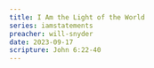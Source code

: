 ```yaml
---
title: I Am the Light of the World
series: iamstatements
preacher: will-snyder
date: 2023-09-17
scripture: John 6:22-40
---
```

